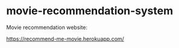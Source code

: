 # movie-recommendation-system
Movie recommendation website:

https://recommend-me-movie.herokuapp.com/
